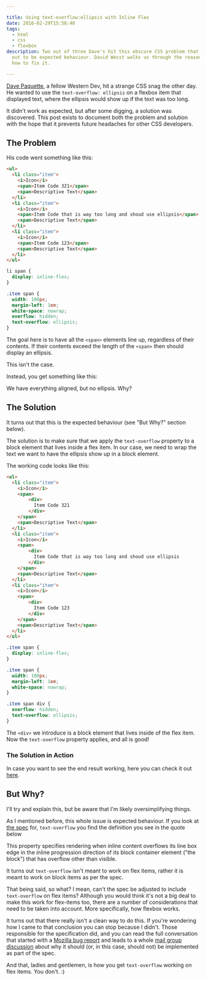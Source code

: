 ```yaml
---

title: Using text-overflow:ellipsis with Inline Flex
date: 2016-02-29T15:58:40
tags:
  - html
  - css
  - flexbox
description: Two out of three Dave's hit this obscure CSS problem that turned
  out to be expected behaviour. David Wesst walks us through the reason why and
  how to fix it.

---
```


[Dave Paquette][1], a fellow Western Dev, hit a strange CSS snag the other day. He wanted to use the `text-overflow: ellipsis` on a flexbox item that displayed text, where the ellipsis would show up if the text was too long.

It didn't work as expected, but after some digging, a solution was discovered. This post exists to document both the problem and solution with the hope that it prevents future headaches for other CSS developers.

## The Problem

His code went something like this:

```html
<ul>
  <li class="item">
    <i>Icon</i>
    <span>Item Code 321</span>
    <span>Descriptive Text</span>
  </li>
  <li class="item">
    <i>Icon</i>
    <span>Item Code that is way too long and shoud use ellipsis</span>
    <span>Descriptive Text</span>
  </li>
  <li class="item">
    <i>Icon</i>
    <span>Item Code 123</span>
    <span>Descriptive Text</span>
  </li>
</ul>
```

```css
li span {
  display: inline-flex;
}

.item span {
  width: 100px;
  margin-left: 1em;
  white-space: nowrap;
  overflow: hidden;
  text-overflow: ellipsis;
}
```

The goal here is to have all the `<span>` elements line up, regardless of their contents. If their contents exceed the length of the `<span>` then should display an ellipsis.

This isn't the case.

Instead, you get something like this:

<!-- MISSING_IMG ![](broken-result.png) -->

We have everything aligned, but no ellipsis. Why?

## The Solution

It turns out that this is the expected behaviour (see "But Why?" section below).

The solution is to make sure that we apply the `text-overflow` property to a block element that lives inside a flex item. In our case, we need to wrap the text we want to have the ellipsis show up in a block element.

The working code looks like this:

```html
<ul>
  <li class="item">
    <i>Icon</i>
    <span>
        <div>
          Item Code 321
        </div>
    </span>
    <span>Descriptive Text</span>
  </li>
  <li class="item">
    <i>Icon</i>
    <span>
        <div>
          Item Code that is way too long and shoud use ellipsis
        </div>
    </span>
    <span>Descriptive Text</span>
  </li>
  <li class="item">
    <i>Icon</i>
    <span>
        <div>
          Item Code 123
        </div>
    </span>
    <span>Descriptive Text</span>
  </li>
</ul>
```

```css
.item span {
  display: inline-flex;
}

.item span {
  width: 100px;
  margin-left: 1em;
  white-space: nowrap;
}

.item span div {
  overflow: hidden;
  text-overflow: ellipsis;
}
```

The `<div>` we introduce is a block element that lives inside of the flex item. Now the `text-overflow` property applies, and all is good!

<!-- MISSING_IMG ![](working-result.png) --> 

### The Solution in Action

In case you want to see the end result working, here you&nbsp;can check it out [here][4].

<script async src="https://jsfiddle.net/davidwesst/fhkt9mco/5/embed/html,css,result/"></script>

## But Why?

I'll try and explain this, but be aware that I'm likely oversimplifying things.

As I mentioned before, this whole issue is expected behaviour. If you look at [the spec][5] for,&nbsp;`text-overflow` you find the definition you see in the quote below

This property specifies rendering when inline content overflows its line box edge in the inline progression direction of its block container element ("the block") that has overflow other than visible.

It turns out `text-overflow` isn't meant to work on flex items, rather it is meant to work on block items as per the spec.

That being said, so what? I mean, can't the spec be adjusted to include `text-overflow` on flex items? Although you would think it's not a big deal to make this work for flex-items too, there are a number of considerations that need to be taken into account. More specifically, how flexbox works.

It turns out that there really isn't a clean way to do this. If you're wondering how I came to that conclusion you can stop because I didn't. Those responsible for the specification did, and you can read the full conversation that started with a [Mozilla bug report][6] and leads to a whole [mail group discussion][7] about why it should (or, in this case, should not) be implemented as part of the spec.

And that, ladies and gentlemen, is how you get `text-overflow` working on flex items. You don't. :)

[1]: http://www.westerndevs.com/bios/dave_paquette/
[4]: https://jsfiddle.net/davidwesst/fhkt9mco/5/embed/html,css,result
[5]: https://drafts.csswg.org/css-ui/#text-overflow
[6]: https://bugzilla.mozilla.org/show_bug.cgi?id=912434
[7]: http://lists.w3.org/Archives/Public/www-style/2013Sep/0070.html
